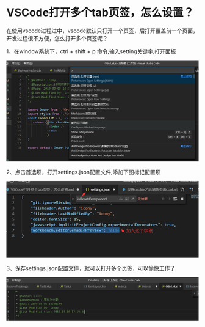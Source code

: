 # VSCode打开多个tab页签，怎么设置？

在使用vscode过程过中，vscode默认只打开一个页签，后打开覆盖前一个页面，开发过程很不方便，怎么打开多个页签呢？  

1、在window系统下，ctrl + shift + p 命令,输入setting关键字,打开面板

![vscode截图](/images/vscode-1.png)  

2、点击首选项，打开settings.json配置文件,添加下图标记配置项

![vscode截图](/images/vscode-2.png)

3、保存settings.json配置文件，就可以打开多个页签，可以愉快工作了

![vscode截图](/images/vscode-3.png)